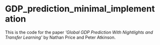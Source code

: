 # GDP_prediction_minimal_implementation
This is the code for the paper *'Global GDP Prediction With Nightlights and Transfer Learning'* by Nathan Price and Peter Atkinson.
